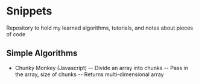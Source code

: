 # Snippets
Repository to hold my learned algorithms, tutorials, and notes about pieces of code

## Simple Algorithms
- Chunky Monkey (Javascript)
-- Divide an array into chunks
-- Pass in the array, size of chunks
-- Returns multi-dimensional array
